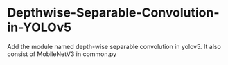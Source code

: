 # Depthwise-Separable-Convolution-in-YOLOv5
Add the module named depth-wise separable convolution in yolov5. It also consist of MobileNetV3 in common.py
